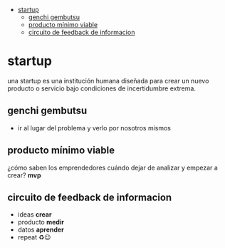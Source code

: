 - [startup](#startup)
  - [genchi gembutsu](#genchi-gembutsu)
  - [producto mínimo viable](#producto-mínimo-viable)
  - [circuito de feedback de informacion](#circuito-de-feedback-de-informacion)

# startup

una startup es una institución humana diseñada para crear un nuevo producto o servicio bajo condiciones de incertidumbre extrema.

## genchi gembutsu

- ir al lugar del problema y verlo por nosotros mismos

## producto mínimo viable

¿cómo saben los emprendedores cuándo dejar de analizar y empezar a crear? **mvp**

## circuito de feedback de informacion

- ideas **crear**
- producto **medir**
- datos **aprender**
- repeat ♻️😉
